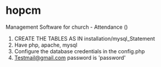 hopcm
=====

Management Software for church - Attendance ()


1) CREATE THE TABLES AS IN installation/mysql_Statement
2) Have php, apache, mysql 
3) Configure the database credentials in the config.php
4) Testmail@gmail.com password is 'password'
